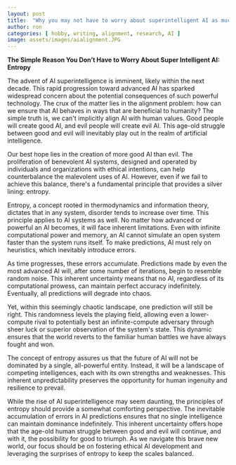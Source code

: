 ```yaml
---
layout: post
title:  "Why you may not have to worry about superintelligent AI as much: Entropy"
author: ron
categories: [ hobby, writing, alignment, research, AI ]
image: assets/images/aialignment.JPG
---
```

**The Simple Reason You Don’t Have to Worry About Super Intelligent AI: Entropy**

The advent of AI superintelligence is imminent, likely within the next decade. This rapid progression toward advanced AI has sparked widespread concern about the potential consequences of such powerful technology. The crux of the matter lies in the alignment problem: how can we ensure that AI behaves in ways that are beneficial to humanity? The simple truth is, we can't implicitly align AI with human values. Good people will create good AI, and evil people will create evil AI. This age-old struggle between good and evil will inevitably play out in the realm of artificial intelligence.

Our best hope lies in the creation of more good AI than evil. The proliferation of benevolent AI systems, designed and operated by individuals and organizations with ethical intentions, can help counterbalance the malevolent uses of AI. However, even if we fail to achieve this balance, there's a fundamental principle that provides a silver lining: entropy.

Entropy, a concept rooted in thermodynamics and information theory, dictates that in any system, disorder tends to increase over time. This principle applies to AI systems as well. No matter how advanced or powerful an AI becomes, it will face inherent limitations. Even with infinite computational power and memory, an AI cannot simulate an open system faster than the system runs itself. To make predictions, AI must rely on heuristics, which inevitably introduce errors.

As time progresses, these errors accumulate. Predictions made by even the most advanced AI will, after some number of iterations, begin to resemble random noise. This inherent uncertainty means that no AI, regardless of its computational prowess, can maintain perfect accuracy indefinitely. Eventually, all predictions will degrade into chaos.

Yet, within this seemingly chaotic landscape, one prediction will still be right. This randomness levels the playing field, allowing even a lower-compute rival to potentially best an infinite-compute adversary through sheer luck or superior observation of the system's state. This dynamic ensures that the world reverts to the familiar human battles we have always fought and won.

The concept of entropy assures us that the future of AI will not be dominated by a single, all-powerful entity. Instead, it will be a landscape of competing intelligences, each with its own strengths and weaknesses. This inherent unpredictability preserves the opportunity for human ingenuity and resilience to prevail.

While the rise of AI superintelligence may seem daunting, the principles of entropy should provide a somewhat comforting perspective. The inevitable accumulation of errors in AI predictions ensures that no single intelligence can maintain dominance indefinitely. This inherent uncertainty offers hope that the age-old human struggle between good and evil will continue, and with it, the possibility for good to triumph. As we navigate this brave new world, our focus should be on fostering ethical AI development and leveraging the surprises of entropy to keep the scales balanced.